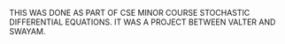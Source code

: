 THIS WAS DONE AS PART OF CSE MINOR COURSE STOCHASTIC DIFFERENTIAL EQUATIONS. IT WAS A PROJECT BETWEEN VALTER AND SWAYAM. 
